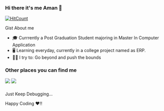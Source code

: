 ### Hi there it's me Aman 👋


[![HitCount](http://hits.dwyl.com/Aman-2407/Aman-2407.svg)](http://hits.dwyl.com/Aman-2407/Aman-2407)

Gist About me


 *  :mortar_board: Currrently a Post Graduation Student majoring in Master In Computer Application
 *  :desktop_computer:  Learning everyday, currently in a college project named as ERP.
 *  :climbing_man:  I try to:  Go beyond and push the bounds
 
 ### Other places you can find me
 
 <a href="https://twitter.com/aman_07verma"><img src="https://img.icons8.com/ios-glyphs/30/000000/twitter--v1.png"/></a>
 <a href="https://www.linkedin.com/in/aman-verma-313080211/"><img src="https://img.icons8.com/ios-glyphs/30/000000/linkedin.png"/></a>
 
 
 
 ###
Just Keep Debugging...

Happy Coding :heart:!!



